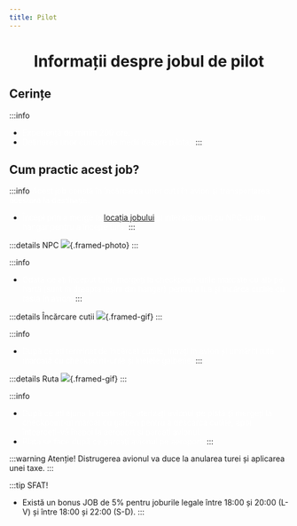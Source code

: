 ```yaml
---
title: Pilot
---
```

<script setup> 
    import KeyIcon from '../.vitepress/components/KeyIcon.vue'
</script>

# <span class="title-font"><center>Informații despre jobul de pilot</center></span>

## <span class="header-font">Cerințe</span>

:::info
- <span style="color:white">Experiență de minim 200 ore.</span>
- <span style="color:white">Deținerea unor cunoștințe medii despre pilotaj.</span>
:::

## <span class="header-font">Cum practic acest job?</span>

:::info
<span style="color:white">Acest job constă în încărcarea unor cutii în avion și transportarea acestora la destinație.</span>

- <span style="color:white">Începi prin a merge la [locația jobului](locatii) și interacționați cu NPC-ul din hangar pentru a începe tura.</span>
:::

:::details NPC
![](https://i.imgur.com/Y0WbiZu.png){.framed-photo}
:::

:::info
- <span style="color:white">Odată ce ați început tura, mergeți la checkpoint-urile marcate cu alb pe hartă (sunt in dreapta ieșirii din hangar) pentru a lua și încărca cutiile cu tasta <KeyIcon keyType="e"/> în avion.</span>
:::

:::details Încărcare cutii
![](https://i.imgur.com/pC2ZmpD.gif){.framed-gif}
:::

:::info
- <span style="color:white">După ce ați terminat de încărcat cutiile, intrați în avion și urmăriți ruta marcată cu checkpoint-urile și inelele galbene.</span>
:::

:::details Ruta
![](https://i.imgur.com/SC6uWSA.gif){.framed-gif}
:::


:::info
- <span style="color:white">După ce ați ajuns la destinație, aterizați avionul pe pistă și mergeți la checkpoint-ul marcat cu galben pentru a descărca cutiile, apoi întoarceți-vă înapoi la aeroport și parcați avionul.</span>
- <span style="color:white">Plata se face după ce parcați avionul pe aeroport.</span>
:::

:::warning Atenție!
Distrugerea avionul va duce la anularea turei și aplicarea unei taxe.
:::

:::tip SFAT!
- Există un bonus JOB de 5% pentru joburile legale între 18:00 și 20:00 (L-V) și între 18:00 și 22:00 (S-D).
:::